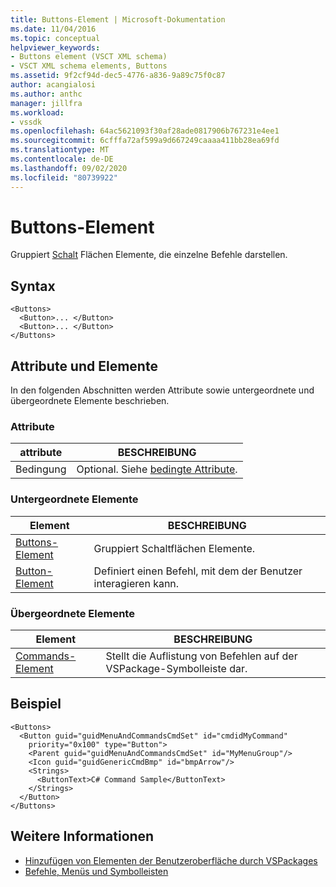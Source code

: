 ```yaml
---
title: Buttons-Element | Microsoft-Dokumentation
ms.date: 11/04/2016
ms.topic: conceptual
helpviewer_keywords:
- Buttons element (VSCT XML schema)
- VSCT XML schema elements, Buttons
ms.assetid: 9f2cf94d-dec5-4776-a836-9a89c75f0c87
author: acangialosi
ms.author: anthc
manager: jillfra
ms.workload:
- vssdk
ms.openlocfilehash: 64ac5621093f30af28ade0817906b767231e4ee1
ms.sourcegitcommit: 6cfffa72af599a9d667249caaaa411bb28ea69fd
ms.translationtype: MT
ms.contentlocale: de-DE
ms.lasthandoff: 09/02/2020
ms.locfileid: "80739922"
---
```

# <a name="buttons-element"></a>Buttons-Element
Gruppiert [Schalt](../extensibility/button-element.md) Flächen Elemente, die einzelne Befehle darstellen.

## <a name="syntax"></a>Syntax

```
<Buttons>
  <Button>... </Button>
  <Button>... </Button>
</Buttons>
```

## <a name="attributes-and-elements"></a>Attribute und Elemente
 In den folgenden Abschnitten werden Attribute sowie untergeordnete und übergeordnete Elemente beschrieben.

### <a name="attributes"></a>Attribute

|attribute|BESCHREIBUNG|
|---------------|-----------------|
|Bedingung|Optional. Siehe [bedingte Attribute](../extensibility/vsct-xml-schema-conditional-attributes.md).|

### <a name="child-elements"></a>Untergeordnete Elemente

|Element|BESCHREIBUNG|
|-------------|-----------------|
|[Buttons-Element](../extensibility/buttons-element.md)|Gruppiert Schaltflächen Elemente.|
|[Button-Element](../extensibility/button-element.md)|Definiert einen Befehl, mit dem der Benutzer interagieren kann.|

### <a name="parent-elements"></a>Übergeordnete Elemente

|Element|BESCHREIBUNG|
|-------------|-----------------|
|[Commands-Element](../extensibility/commands-element.md)|Stellt die Auflistung von Befehlen auf der VSPackage-Symbolleiste dar.|

## <a name="example"></a>Beispiel

```
<Buttons>
  <Button guid="guidMenuAndCommandsCmdSet" id="cmdidMyCommand"     priority="0x100" type="Button">
    <Parent guid="guidMenuAndCommandsCmdSet" id="MyMenuGroup"/>
    <Icon guid="guidGenericCmdBmp" id="bmpArrow"/>
    <Strings>
      <ButtonText>C# Command Sample</ButtonText>
    </Strings>
  </Button>
</Buttons>
```

## <a name="see-also"></a>Weitere Informationen
- [Hinzufügen von Elementen der Benutzeroberfläche durch VSPackages](../extensibility/internals/how-vspackages-add-user-interface-elements.md)
- [Befehle, Menüs und Symbolleisten](../extensibility/internals/commands-menus-and-toolbars.md)
